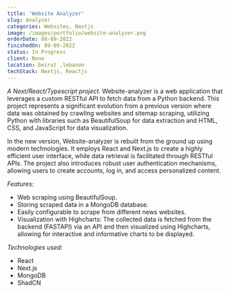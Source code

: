 ```yaml
---
title: 'Website Analyzer'
slug: Analyzer
categories: Websites, Nextjs
image: /images/portfolio/website-analyzer.png
orderDate: 08-09-2022
finishedOn: 09-09-2022
status: In Progress
client: None
location: beirut ,lebanon
techStack: Nextjs, Reactjs
---
```

<p><i>A Next/React/Typescript project.</i> Website-analyzer is a web application that leverages a custom RESTful API to fetch data from a Python backend. This project represents a significant evolution from a previous version where data was obtained by crawling websites and sitemap scraping, utilizing Python with libraries such as BeautifulSoup for data extraction and HTML, CSS, and JavaScript for data visualization.

In the new version, Website-analyzer is rebuilt from the ground up using modern technologies. It employs React and Next.js to create a highly efficient user interface, while data retrieval is facilitated through RESTful APIs. The project also introduces robust user authentication mechanisms, allowing users to create accounts, log in, and access personalized content. </p>

<p><i>Features:</i>  </p>

<ul>
	<li>Web scraping using BeautifulSoup.</li>
	<li>Storing scraped data in a MongoDB database.</li>
    <li>Easily configurable to scrape from different news websites.</li>
    <li>Visualization with Highcharts: The collected data is fetched from the backend (FASTAPI) via an API and then visualized using Highcharts, allowing for interactive and informative charts to be displayed.</li>
	
</ul>

<p><i>Technologies used:</i></p>
<ul>
	<li>React</li>
	<li>Next.js</li>
    <li>MongoDB</li>
    <li>ShadCN</li>	
</ul>



